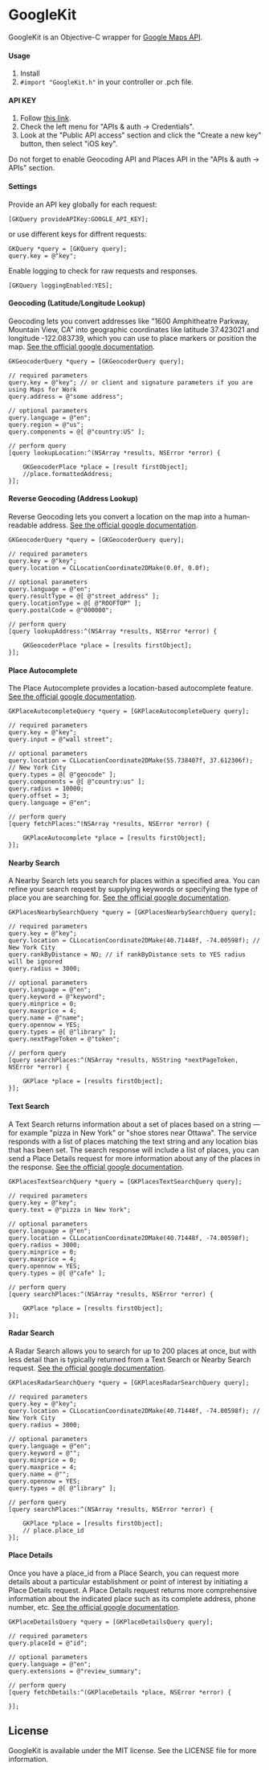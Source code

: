 # GoogleKit

GoogleKit is an Objective-C wrapper for <a href="https://developers.google.com/maps/" target="_blank">Google Maps API</a>.

#### Usage

1. Install
2. `#import "GoogleKit.h"` in your controller or .pch file.

#### API KEY

1. Follow <a href="https://code.google.com/apis/console" target="_blank">this link</a>.
2. Check the left menu for "APIs & auth -> Credentials".
3. Look at the "Public API access" section and click the "Create a new key" button, then select "iOS key".

Do not forget to enable Geocoding API and Places API in the "APIs & auth -> APIs" section.

#### Settings

Provide an API key globally for each request:
``` objc
[GKQuery provideAPIKey:GOOGLE_API_KEY];
```
or use different keys for diffrent requests:
``` objc
GKQuery *query = [GKQuery query];
query.key = @"key";
```
Enable logging to check for raw requests and responses.
``` objc
[GKQuery loggingEnabled:YES];
```

#### Geocoding (Latitude/Longitude Lookup)

Geocoding lets you convert addresses like "1600 Amphitheatre Parkway, Mountain View, CA" into geographic coordinates like latitude 37.423021 and longitude -122.083739, which you can use to place markers or position the map.
<a href="https://developers.google.com/maps/documentation/geocoding/" target="_blank">See the official google documentation</a>.

``` objc
GKGeocoderQuery *query = [GKGeocoderQuery query];

// required parameters
query.key = @"key"; // or client and signature parameters if you are using Maps for Work
query.address = @"some address";

// optional parameters
query.language = @"en";
query.region = @"us";
query.components = @[ @"country:US" ];

// perform query
[query lookupLocation:^(NSArray *results, NSError *error) {

    GKGeocoderPlace *place = [result firstObject];
    //place.formattedAddress;
}];
```
#### Reverse Geocoding (Address Lookup)

Reverse Geocoding lets you convert a location on the map into a human-readable address. <a href="https://developers.google.com/maps/documentation/geocoding/#ReverseGeocoding" target="_blank">See the official google documentation</a>.

``` objc
GKGeocoderQuery *query = [GKGeocoderQuery query];

// required parameters
query.key = @"key";
query.location = CLLocationCoordinate2DMake(0.0f, 0.0f);

// optional parameters
query.language = @"en";
query.resultType = @[ @"street_address" ];
query.locationType = @[ @"ROOFTOP" ];
query.postalCode = @"000000";

// perform query
[query lookupAddress:^(NSArray *results, NSError *error) {

    GKGeocoderPlace *place = [results firstObject];
}];
```
#### Place Autocomplete

The Place Autocomplete provides a location-based autocomplete feature.
<a href="https://developers.google.com/places/documentation/autocomplete" target="_blank">See the official google documentation</a>.

``` objc
GKPlaceAutocompleteQuery *query = [GKPlaceAutocompleteQuery query];

// required parameters
query.key = @"key";
query.input = @"wall street";

// optional parameters
query.location = CLLocationCoordinate2DMake(55.738407f, 37.612306f); // New York City
query.types = @[ @"geocode" ];
query.components = @[ @"country:us" ];
query.radius = 10000;
query.offset = 3;
query.language = @"en";

// perform query
[query fetchPlaces:^(NSArray *results, NSError *error) {

	GKPlaceAutocomplete *place = [results firstObject];
}];
```
#### Nearby Search

A Nearby Search lets you search for places within a specified area. You can refine your search request by supplying keywords or specifying the type of place you are searching for.
<a href="https://developers.google.com/places/documentation/search#PlaceSearchRequests" target="_blank">See the official google documentation</a>.

``` objc
GKPlacesNearbySearchQuery *query = [GKPlacesNearbySearchQuery query];

// required parameters
query.key = @"key";
query.location = CLLocationCoordinate2DMake(40.71448f, -74.00598f); // New York City
query.rankByDistance = NO; // if rankByDistance sets to YES radius will be ignored
query.radius = 3000;

// optional parameters
query.language = @"en";
query.keyword = @"keyword";
query.minprice = 0;
query.maxprice = 4;
query.name = @"name";
query.opennow = YES;
query.types = @[ @"library" ];
query.nextPageToken = @"token";

// perform query
[query searchPlaces:^(NSArray *results, NSString *nextPageToken, NSError *error) {
        
	GKPlace *place = [results firstObject];
}];
```
#### Text Search

A Text Search returns information about a set of places based on a string — for example "pizza in New York" or "shoe stores near Ottawa". The service responds with a list of places matching the text string and any location bias that has been set. The search response will include a list of places, you can send a Place Details request for more information about any of the places in the response.
<a href="https://developers.google.com/places/documentation/search#TextSearchRequests" target="_blank">See the official google documentation</a>.

``` objc
GKPlacesTextSearchQuery *query = [GKPlacesTextSearchQuery query];

// required parameters
query.key = @"key";
query.text = @"pizza in New York";

// optional parameters
query.language = @"en";
query.location = CLLocationCoordinate2DMake(40.71448f, -74.00598f);
query.radius = 3000;
query.minprice = 0;
query.maxprice = 4;
query.opennow = YES;
query.types = @[ @"cafe" ];

// perform query
[query searchPlaces:^(NSArray *results, NSError *error) {
       
	GKPlace *place = [results firstObject]; 
}];
```
#### Radar Search

A Radar Search allows you to search for up to 200 places at once, but with less detail than is typically returned from a Text Search or Nearby Search request.
<a href="https://developers.google.com/places/documentation/search#RadarSearchRequests" target="_blank">See the official google documentation</a>.

``` objc
GKPlacesRadarSearchQuery *query = [GKPlacesRadarSearchQuery query];
    
// required parameters
query.key = @"key";
query.location = CLLocationCoordinate2DMake(40.71448f, -74.00598f); // New York City
query.radius = 3000;

// optional parameters
query.language = @"en";
query.keyword = @"";
query.minprice = 0;
query.maxprice = 4;
query.name = @"";
query.opennow = YES;
query.types = @[ @"library" ];
    
// perform query
[query searchPlaces:^(NSArray *results, NSError *error) {

	GKPlace *place = [results firstObject];
	// place.place_id
}];
```
#### Place Details

Once you have a place_id from a Place Search, you can request more details about a particular establishment or point of interest by initiating a Place Details request. A Place Details request returns more comprehensive information about the indicated place such as its complete address, phone number, etc.
<a href="https://developers.google.com/places/documentation/details" target="_blank">See the official google documentation</a>.

``` objc
GKPlaceDetailsQuery *query = [GKPlaceDetailsQuery query];

// required parameters
query.placeId = @"id";

// optional parameters
query.language = @"en";
query.extensions = @"review_summary";

// perform query
[query fetchDetails:^(GKPlaceDetails *place, NSError *error) {

}];
```

## License

GoogleKit is available under the MIT license. See the LICENSE file for more information.